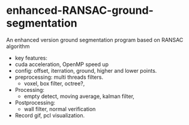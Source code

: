 # enhanced-RANSAC-ground-segmentation
An enhanced version ground segmentation program based on RANSAC algorithm


- key features:
- cuda acceleration, OpenMP speed up
- config: offset, iterration, ground, higher and lower points.
- preprocessing: multi threads filters.
  - voxel, box filter, octree?, 
- Processing:
  - empty detect, moving average, kalman filter, 
- Postprocessing:
  - wall filter, normal verification
- Record gif, pcl visualization.